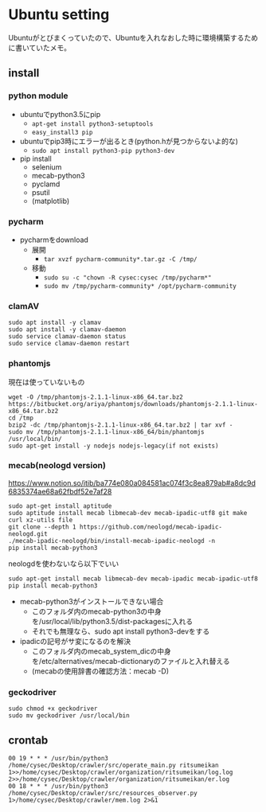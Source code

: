 # Ubuntu setting

Ubuntuがとびまくっていたので、Ubuntuを入れなおした時に環境構築するために書いていたメモ。

## install

### python module

- ubuntuでpython3.5にpip
  - `apt-get install python3-setuptools`
  - `easy_install3 pip`
- ubuntuでpip3時にエラーが出るとき(python.hが見つからないよ的な)
    - `sudo apt install python3-pip python3-dev`
- pip install
  - selenium
  - mecab-python3
  - pyclamd
  - psutil
  - (matplotlib)

### pycharm

- pycharmをdownload
  - 展開
    - `tar xvzf pycharm-community*.tar.gz -C /tmp/`
  - 移動
    - `sudo su -c "chown -R cysec:cysec /tmp/pycharm*"`
    - `sudo mv /tmp/pycharm-community* /opt/pycharm-community`

### clamAV

```
sudo apt install -y clamav
sudo apt install -y clamav-daemon
sudo service clamav-daemon status
sudo service clamav-daemon restart
```

### phantomjs

現在は使っていないもの

```
wget -O /tmp/phantomjs-2.1.1-linux-x86_64.tar.bz2 https://bitbucket.org/ariya/phantomjs/downloads/phantomjs-2.1.1-linux-x86_64.tar.bz2
cd /tmp
bzip2 -dc /tmp/phantomjs-2.1.1-linux-x86_64.tar.bz2 | tar xvf -
sudo mv /tmp/phantomjs-2.1.1-linux-x86_64/bin/phantomjs /usr/local/bin/
sudo apt-get install -y nodejs nodejs-legacy(if not exists)
```

### mecab(neologd version)

https://www.notion.so/itib/ba774e080a084581ac074f3c8ea879ab#a8dc9d6835374ae68a62fbdf52e7af28

```
sudo apt-get install aptitude
sudo aptitude install mecab libmecab-dev mecab-ipadic-utf8 git make curl xz-utils file
git clone --depth 1 https://github.com/neologd/mecab-ipadic-neologd.git
./mecab-ipadic-neologd/bin/install-mecab-ipadic-neologd -n
pip install mecab-python3
```

neologdを使わないなら以下でいい

```
sudo apt-get install mecab libmecab-dev mecab-ipadic mecab-ipadic-utf8
pip install mecab-python3
```

- mecab-python3がインストールできない場合
  - このフォルダ内のmecab-python3の中身を/usr/local/lib/python3.5/dist-packagesに入れる
  - それでも無理なら、sudo apt install python3-devをする
- ipadicの記号がサ変になるのを解決
  - このフォルダ内のmecab_system_dicの中身を/etc/alternatives/mecab-dictionaryのファイルと入れ替える
  - (mecabの使用辞書の確認方法：mecab -D)

### geckodriver

```
sudo chmod +x geckodriver
sudo mv geckodriver /usr/local/bin
```

## crontab

```
00 19 * * * /usr/bin/python3 /home/cysec/Desktop/crawler/src/operate_main.py ritsumeikan 1>>/home/cysec/Desktop/crawler/organization/ritsumeikan/log.log 2>>/home/cysec/Desktop/crawler/organization/ritsumeikan/er.log
00 18 * * * /usr/bin/python3 /home/cysec/Desktop/crawler/src/resources_observer.py 1>/home/cysec/Desktop/crawler/mem.log 2>&1
```

